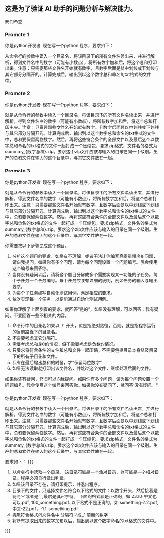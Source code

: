 ## 这是为了验证 AI 助手的问题分析与解决能力。

我们希望

### Promote 1

你是python开发者, 现在写一个python 程序，要求如下：

从命令行的参数中读入一个目录名，将该目录下的所有文件名读出来，并进行解析，得到文件名中的数字（可能有小数点），将所有数字加和后，将这个总和打印出来。注意：只需要那些文件名开始就有数字，且数字后面是以中划线或下划线与其它部分分隔开的。计算完成后，输出到以这个数字总和命名的txt格式的文件中。

### Promote 2

你是python开发者, 现在写一个python 程序，要求如下：

就是从命令行的参数中读入一个目录名，将该目录下的所有文件名读出来，并进行解析，得到文件名中的数字（可能有小数点），将所有数字加和后，将这个总和打印出来。注意：只需要那些文件名开始就有数字，且数字后面是以中划线或下划线与其它部分分隔开的。计算完成后，输出到以这个数字总和命名的txt格式的文件中，总和要保留两位数字。然后，再将这些符合条件的全部文件以及最后这个以数字总和命名的txt格式的文件一起打成一个压缩包，要求zip格式，文件名的格式为summary_{数字总和}.zip。要求这个zip文件应该与输入的目录在同一个级别。生产的总和文件在输入的这个目录中，与其它文件放在一起。

### Promote 3


你是python开发者, 现在写一个python 程序，要求如下：

就是从命令行的参数中读入一个目录名，将该目录下的所有文件名读出来，并进行解析，得到文件名中的数字（可能有小数点），将所有数字加和后，将这个总和打印出来。注意：只需要那些文件名开始就有数字，且数字后面是以中划线或下划线与其它部分分隔开的。计算完成后，输出到以这个数字总和命名的txt格式的文件中，总和要保留两位数字。然后，再将这些符合条件的全部文件以及最后这个以数字总和命名的txt格式的文件一起打成一个压缩包，要求zip格式，文件名的格式为summary_{数字总和}.zip。要求这个zip文件应该与输入的目录在同一个级别。生产的总和文件在输入的这个目录中，与其它文件放在一起。


你需要按以下步骤完成这个题目。
1. 分析这个题目的要求，如果有不理解，或者无法让你编写高质量程序的问题，请向我提问。如果你有多个问题，请为每个问题设置一个问题编号。我会使用这个编号来回答你。
2. 当你没有疑问以后，请将这个题目分解成多个需要实现某一功能的子任务。每个子任务一个任务编号。每个任务应该有详细的说明，例如任务的输入与输出要求。
3. 为每个子任务编写自动化测试用例，满足相应的要求。
4. 依次实现每一个任务，以便能通过自动化测试用例。

如果你理解了上面步骤的要求，就回答“是的“，如果没有理解，可以回答：我有疑问。不要回答一些不相关的内容。



1. 命令行中的目录名如果以 '/' 开头，就是指绝对路径，否则，就是指程序运行的当前路径下的目录名。
2. 不需要考虑其它分隔符。
3. 需要考虑总和是0的情况，但不需要考虑是负数的情况。
4. 只要求将符合条件的文件和总和文件一起压缩，不需要包括目录本身以及目录下的所有子目录和文件。
5. 只有在最后输出总和的时候，才“保留两位数字”
6. 如果无法读取就打印出该文件名，并跳过这个文件，继续处理后面的文件。

如果你还有疑问，仍旧可以向我提问。如果你有多个问题，请为每个问题设置一个问题编号。我会使用这个编号来回答你。如果你没有疑问了，就回答‘没有疑问。"

### 

你是python开发者, 现在写一个python 程序，要求如下：

就是从命令行的参数中读入一个目录名，将该目录下的所有文件名读出来，并进行解析，得到文件名中的数字（可能有小数点），将所有数字加和后，将这个总和打印出来。注意：只需要那些文件名开始就有数字，且数字后面是以中划线或下划线与其它部分分隔开的。计算完成后，输出到以这个数字总和命名的txt格式的文件中，总和要保留两位数字。然后，再将这些符合条件的全部文件以及最后这个以数字总和命名的txt格式的文件一起打成一个压缩包，要求zip格式，文件名的格式为summary_{数字总和}.zip。要求这个zip文件应该与输入的目录在同一个级别。生产的总和文件在输入的这个目录中，与其它文件放在一起。

要求如下：
{{{ 

1. 从命令行中读取一个目录。
   该目录可能是一个绝对目录，也可能是一个相对目录。程序必须自行做出判断。
2. 如果该目录不存在，请打印提示，并退出程序。
3. 目录下的文件，只选择文件名符合以下格式的文件：以数字开头，然后接着是符号'-'或者是'_',最后是其它字符。
   下面的格式都是正确的，如 23.10-中文也可以.pdf, 100_something.pdf.
   以下格式不是正确的，如 something-2.2.pdf, 中文-22.pdf，-1.1-something.pdf
4. 提取符合格式的文件名中 分隔符’-‘或’_' 前面的数字
5. 将所有提取出来的数字加和以后，输出到以这个数字命名的txt格式的文件中。

}}}